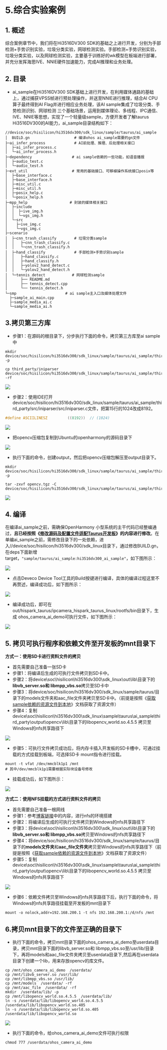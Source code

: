 # 5.综合实验案例

## 1. 概述

综合案例章节中，我们将在Hi3516DV300 SDK的基础之上进行开发，分别为手部检测+手势识别实验，垃圾分类实验，网球检测实验。手部检测+手势识别实验，垃圾分类实验，以及网球检测实验，主要基于训练好的wk模型在板端进行部署，并充分发挥海思IVE、NNIE硬件加速能力，完成AI推理和业务处理。

## 2. 目录

* ai_sample在Hi3516DV300 SDK基础上进行开发，在利用媒体通路的基础上，通过捕获VPSS帧进行预处理操作，并送至NNIE进行推理，结合AI CPU算子最终得到AI Flag并进行相应业务处理，该AI sample集成了垃圾分类、手势检测识别、网球检测 三个基础场景，运用到媒体理论、多线程、IPC通信、IVE、NNIE等思想，实现了一个轻量级sample，方便开发者了解taurus Hi3516DV300的AI能力，ai_sample目录结构如下：

```shell
//device/soc/hisilicon/hi3516dv300/sdk_linux/sample/taurus/ai_sample
│  BUILD.gn                    # 编译ohos ai_sample需要的gn文件
├─ai_infer_process             # AI前处理、推理、后处理相关接口
│  ├─ai_infer_process.c
│  └─ai_infer_process.h
├─dependency                  # ai sample依赖的一些功能，如语音播报
│  ├─audio_test.c
│  └─audio_test.h
├─ext_util					  # 常用的基础接口、可移植操作系统接口posix等
│  ├─base_interface.c
│  ├─base_interface.h
│  ├─misc_util.c
│  ├─misc_util.h
│  ├─posix_help.c
│  └─posix_help.h
├─mpp_help        		     # 封装的媒体相关接口
│  ├─include
│  │  ├─ive_img.h
│  │  └─vgs_img.h
│  └─src
│    ├─ive_img.c
│    └─vgs_img.c
├─scenario
│  ├─cnn_trash_classify        # 垃圾分类sample
│  │   ├─cnn_trash_classify.c
│  │   └─cnn_trash_classify.h
│  ├─hand_classify             # 手部检测+手势识别sample
│  │   ├─hand_classify.c
│  │   ├─hand_classify.h
│  │   ├─yolov2_hand_detect.c
│  │   └─yolov2_hand_detect.h
│  └─tennis_detect            # 网球检测sample
│      ├── README.md
│      ├── tennis_detect.cpp
│      └── tennis_detect.h
└─smp					   # ai sample主入口及媒体处理文件
  ├─sample_ai_main.cpp
  ├─sample_media_ai.c
  └─sample_media_ai.h
```

## 3.拷贝第三方库

* 步骤1：在源码的根目录下，分步执行下面的命令，拷贝第三方库至ai sample中

```
mkdir device/soc/hisilicon/hi3516dv300/sdk_linux/sample/taurus/ai_sample/third_party/src/ -p

cp third_party/iniparser device/soc/hisilicon/hi3516dv300/sdk_linux/sample/taurus/ai_sample/third_party/src/ -rf
```

![](https://gitee.com/wgm2022/mypic/raw/master/hispark_taurus_ai_sample/046%E6%8B%B7%E8%B4%9D%E7%AC%AC%E4%B8%89%E6%96%B9%E5%BA%93%E8%87%B3ai%20sample.png)

* 步骤2：使用IDE打开device/soc/hisilicon/hi3516dv300/sdk_linux/sample/taurus/ai_sample/third_party/src/iniparser/src/iniparser.c文件，把第15行的1024改成8192。

```c
#define ASCIILINESZ         ((8192))  // (1024)
```

![](https://gitee.com/wgm2022/mypic/raw/master/hispark_taurus_ai_sample/047%E4%BF%AE%E6%94%B9iniparser.png)

* 把opencv压缩包复制到Ubuntu的openharmony的源码目录下

![](https://gitee.com/wgm2022/mypic/raw/master/hispark_taurus_ai_sample/050%E5%A4%8D%E5%88%B6opencv%E5%8E%8B%E7%BC%A9%E5%8C%85%E5%88%B0Ubuntu.png)

* 执行下面的命令，创建output，然后把opencv压缩包解压至output目录下。

```
mkdir device/soc/hisilicon/hi3516dv300/sdk_linux/sample/taurus/ai_sample/third_party/output/ -p

tar -zxvf opencv.tgz -C device/soc/hisilicon/hi3516dv300/sdk_linux/sample/taurus/ai_sample/third_party/output/
```

![](https://gitee.com/wgm2022/mypic/raw/master/hispark_taurus_ai_sample/051%E8%A7%A3%E5%8E%8Bopencv%E8%87%B3%E6%8C%87%E5%AE%9A%E7%9B%AE%E5%BD%95%E4%B8%8B.png)

## 4. 编译

在编译ai_sample之前，需确保OpenHarmony 小型系统的主干代码已经整编通过，**且已经按照《[修改源码及配置文件适配Taurus开发板](../doc/2.2.1.%E4%BF%AE%E6%94%B9%E6%BA%90%E7%A0%81%E5%8F%8A%E9%85%8D%E7%BD%AE%E6%96%87%E4%BB%B6%E9%80%82%E9%85%8DTaurus%E5%BC%80%E5%8F%91%E6%9D%BF.md)》的内容进行修改**。在单编ai_sample之前，需修改目录下的一处依赖，进入//device/soc/hisilicon/hi3516dv300/sdk_linux目录下，通过修改BUILD.gn，在deps下面新增target，``"sample/taurus/ai_sample:hi3516dv300_ai_sample"``，如下图所示：

![](https://gitee.com/wgm2022/mypic/raw/master/hispark_taurus_ai_sample/033%E4%BF%AE%E6%94%B9BUILDgn.png)

* 点击Deveco Device Tool工具的Build按键进行编译，具体的编译过程这里不再赘述，编译成功后，如下图所示：

![](https://gitee.com/wgm2022/mypic/raw/master/hispark_taurus_helloworld_sample/0002-build%20success.png)

* 编译成功后，即可在out/hispark_taurus/ipcamera_hispark_taurus_linux/rootfs/bin目录下，生成 ohos_camera_ai_demo可执行文件，如下图所示：

![](https://gitee.com/wgm2022/mypic/raw/master/hispark_taurus_ai_sample/044%E5%BE%97%E5%88%B0ai%E5%8F%AF%E6%89%A7%E8%A1%8C%E6%96%87%E4%BB%B6.png)

## 5. 拷贝可执行程序和依赖文件至开发板的mnt目录下

**方式一：使用SD卡进行资料文件的拷贝**

* 首先需要自己准备一张SD卡
* 步骤1：将编译后生成的可执行文件拷贝到SD卡中。
* 步骤2：将device\soc\hisilicon\hi3516dv300\sdk_linux\out\lib\目录下的**libvb_server.so和 libmpp_vbs.so**拷贝至SD卡中
* 步骤3：将device/soc/hisilicon/hi3516dv300/sdk_linux/sample/taurus/目录下的models文件夹和aac_file文件夹拷贝至SD卡中。（前提是按照《[获取sample依赖的资源文件到本地](../doc/6.2.%E8%8E%B7%E5%8F%96sample%E4%BE%9D%E8%B5%96%E7%9A%84%E8%B5%84%E6%BA%90%E6%96%87%E4%BB%B6%E5%88%B0%E6%9C%AC%E5%9C%B0.md)》文档获取了资源文件）
* 步骤4：复制device\soc\hisilicon\hi3516dv300\sdk_linux\sample\taurus\ai_sample\third_party\output\opencv\lib\目录下的libopencv_world.so.4.5.5 拷贝至Windows的nfs共享路径下

![](https://gitee.com/wgm2022/mypic/raw/master/hispark_taurus_ai_sample/035%E5%B0%86%E5%8F%AF%E6%89%A7%E8%A1%8C%E6%96%87%E4%BB%B6%E5%92%8C%E4%BE%9D%E8%B5%96%E6%96%87%E4%BB%B6%E6%8B%B7%E8%B4%9D%E8%87%B3SD%E5%8D%A1.png)

* 步骤5：可执行文件拷贝成功后，将内存卡插入开发板的SD卡槽中，可通过挂载的方式挂载到板端，可选择SD卡 mount指令进行挂载。

```shell
mount -t vfat /dev/mmcblk1p1 /mnt
# 其中/dev/mmcblk1p1需要根据实际块设备号修改
```

* 挂载成功后，如下图所示：

![](https://gitee.com/wgm2022/mypic/raw/master/hispark_taurus_ai_sample/036%E6%8C%82%E8%BD%BDSD%E5%8D%A1%E8%87%B3%E5%BC%80%E5%8F%91%E6%9D%BF.png)

**方式二：使用NFS挂载的方式进行资料文件的拷贝**

* 首先需要自己准备一根网线
* 步骤1：参考[博客链接](https://blog.csdn.net/Wu_GuiMing/article/details/115872995?spm=1001.2014.3001.5501)中的内容，进行nfs的环境搭建
* 步骤2：将编译后生成的可执行文件拷贝到Windows的nfs共享路径下
* 步骤3：将device\soc\hisilicon\hi3516dv300\sdk_linux\out\lib\目录下的**libvb_server.so和 libmpp_vbs.so**拷贝至Windows的nfs共享路径下
* 步骤4：将device/soc/hisilicon/hi3516dv300/sdk_linux/sample/taurus/目录下的**models文件夹**和**aac_file文件夹**拷贝至Windows的nfs共享路径下（前提是按照《[获取sample依赖的资源文件到本地](../doc/6.2.%E8%8E%B7%E5%8F%96sample%E4%BE%9D%E8%B5%96%E7%9A%84%E8%B5%84%E6%BA%90%E6%96%87%E4%BB%B6%E5%88%B0%E6%9C%AC%E5%9C%B0.md)》文档获取了资源文件）
* 步骤5：复制device\soc\hisilicon\hi3516dv300\sdk_linux\sample\taurus\ai_sample\third_party\output\opencv\lib\目录下的libopencv_world.so.4.5.5 拷贝至Windows的nfs共享路径下


![](https://gitee.com/wgm2022/mypic/raw/master/hispark_taurus_ai_sample/048%E5%B0%86%E5%8F%AF%E6%89%A7%E8%A1%8C%E6%96%87%E4%BB%B6%E5%92%8C%E4%BE%9D%E8%B5%96%E6%96%87%E4%BB%B6%E6%8B%B7%E8%B4%9D%E8%87%B3nfs.png)

* 步骤6：依赖文件拷贝至Windows的nfs共享路径下后，执行下面的命令，将Windows的nfs共享路径挂载至开发板的mnt目录下

```
mount -o nolock,addr=192.168.200.1 -t nfs 192.168.200.1:/d/nfs /mnt
```

## 6.拷贝mnt目录下的文件至正确的目录下

* 执行下面的命令，拷贝mnt目录下面的ohos_camera_ai_demo至userdata目录，拷贝mnt目录下面的libvb_server.so和 libmpp_vbs.so至/usr/lib/目录下，再将models和aac_file文件夹拷贝至userdata目录下,然后再在userdata目录下创建一个lib，用来存放opencv的库文件。

```
cp /mnt/ohos_camera_ai_demo  /userdata/
cp /mnt/libvb_server.so /usr/lib/
cp /mnt/libmpp_vbs.so /usr/lib/
cp /mnt/models  /userdata/ -rf
cp /mnt/aac_file  /userdata/ -rf
mkdir  /userdata/lib/ -p
cp /mnt/libopencv_world.so.4.5.5  /userdata/lib/
ln -s /userdata/lib/libopencv_world.so.4.5.5  /userdata/lib/libopencv_world.so.405
ln -s /userdata/lib/libopencv_world.so.405  /userdata/lib/libopencv_world.so
```

![](https://gitee.com/wgm2022/mypic/raw/master/hispark_taurus_ai_sample/037%E6%8B%B7%E8%B4%9DSD%E5%8D%A1%E4%B8%AD%E7%9A%84%E6%96%87%E4%BB%B6%E8%87%B3%E5%AF%B9%E5%BA%94%E8%B7%AF%E5%BE%84%E4%B8%8B.png)

* 执行下面的命令，给ohos_camera_ai_demo文件可执行权限

```
chmod 777 /userdata/ohos_camera_ai_demo
```





